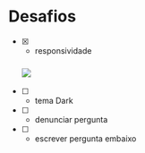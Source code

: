 # Desafios

- [x] - responsividade 
  <h3><img  src="https://user-images.githubusercontent.com/84206933/153739373-bbae49e2-7ea7-4547-b26d-ade4f94e4188.png"/></h3>

- [ ] - tema Dark
- [ ] - denunciar pergunta
- [ ] - escrever pergunta embaixo
